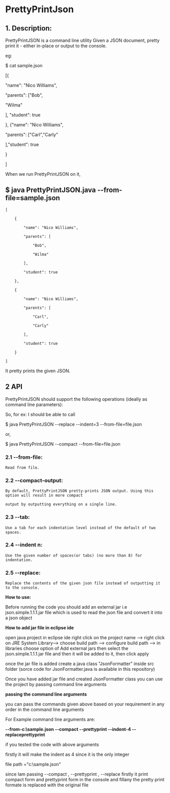 # PrettyPrintJson

## 1. Description:

PrettyPrintJSON is a command line utility Given a JSON document, pretty print it - either in-place or output to the console.

eg:

$ cat sample.json

[{

"name": "Nico Williams",

"parents": ["Bob",

"Wilma"

], "student": true

}, {"name": "Nico Williams",

"parents": ["Carl","Carly"

],"student": true

}

]

When we run PrettyPrintJSON on it,

## $ java PrettyPrintJSON.java --from-file=sample.json

    [

        {

            "name": "Nico Williams",

            "parents": [

                "Bob",

                "Wilma"

            ],

            "student": true

        },

        {

            "name": "Nico Williams",

            "parents": [

                "Carl",

                "Carly"

            ],

            "student": true

        }

    ]

It pretty prints the given JSON.

## 2 API

PrettyPrintJSON should support the following operations (ideally as command line parameters):

So, for ex: I should be able to call

$ java PrettyPrintJSON --replace --indent=3 --from-file=file.json

or,

$ java PrettyPrintJSON --compact --from-file=file.json

### 2.1 --from-file:
    Read from file.

### 2.2 --compact-output:

    By default, PrettyPrintJSON pretty-prints JSON output. Using this option will result in more compact

    output by outputting everything on a single line.

### 2.3 --tab:

    Use a tab for each indentation level instead of the default of two spaces.

### 2.4 --indent n:

    Use the given number of spaces(or tabs) (no more than 8) for indentation.

### 2.5 --replace:

    Replace the contents of the given json file instead of outputting it to the console.


**How to use:**

Before running the code you should add an external jar i.e json.simple.1.1.1.jar file which is used to read the json file and convert it into a json object

**How to add jar file in eclipse ide**

open java project in eclipse ide right click on the project name --> right click on JRE System Library--> choose build path --> configure build path --> in libraries choose option of Add external jars
then select the json.simple.1.1.1.jar file and then it will be added to it, then click apply

once the jar file is added create a java class "JsonFormatter" inside src folder (sorce code for JsonFormatter.java is available in this repository)

Once you have added jar file and created JsonFormatter class you can use the project by passing command line arguments

**passing the command line arguments**

you can pass the commands given above based on your requirement in any order in the command line arguments

For Example command line arguments are: 

**--from-c:\sample.json --compact --prettyprint --indent-4 --replaceprettyprint**

if you tested the code with above arguments

firstly it will make the indent as 4 since it is the only integer

file path ="c:\sample.json"

since Iam passing --compact , --prettyprint , --replace
firstly it print compact form and prettyprint form in the console and fillany the pretty print formate is replaced with the original file
